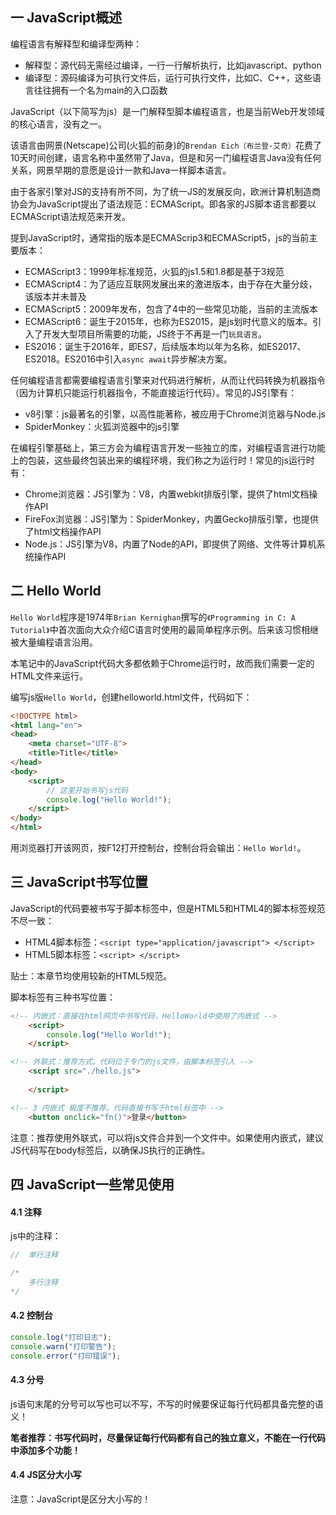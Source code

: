 ## 一 JavaScript概述

编程语言有解释型和编译型两种：
- 解释型：源代码无需经过编译，一行一行解析执行，比如javascript、python
- 编译型：源码编译为可执行文件后，运行可执行文件，比如C、C++，这些语言往往拥有一个名为main的入口函数

JavaScript（以下简写为js）是一门解释型脚本编程语言，也是当前Web开发领域的核心语言，没有之一。  

该语言由网景(Netscape)公司(火狐的前身)的`Brendan Eich（布兰登·艾奇）`花费了10天时间创建，语言名称中虽然带了Java，但是和另一门编程语言Java没有任何关系，网景早期的意愿是设计一款和Java一样脚本语言。  

由于各家引擎对JS的支持有所不同，为了统一JS的发展反向，欧洲计算机制造商协会为JavaScript提出了语法规范：ECMAScript。即各家的JS脚本语言都要以ECMAScript语法规范来开发。  

提到JavaScript时，通常指的版本是ECMAScrip3和ECMAScript5，js的当前主要版本：
- ECMAScript3：1999年标准规范，火狐的js1.5和1.8都是基于3规范
- ECMAScript4：为了适应互联网发展出来的激进版本，由于存在大量分歧，该版本并未普及
- ECMAScript5：2009年发布，包含了4中的一些常见功能，当前的主流版本
- ECMAScript6：诞生于2015年，也称为ES2015，是js划时代意义的版本。引入了开发大型项目所需要的功能，JS终于不再是一门`玩具语言`。
- ES2016：诞生于2016年，即ES7，后续版本均以年为名称，如ES2017、ES2018。ES2016中引入`async await`异步解决方案。

任何编程语言都需要编程语言引擎来对代码进行解析，从而让代码转换为机器指令（因为计算机只能运行机器指令，不能直接运行代码）。常见的JS引擎有：
- v8引擎：js最著名的引擎，以高性能著称，被应用于Chrome浏览器与Node.js
- SpiderMonkey：火狐浏览器中的js引擎

在编程引擎基础上，第三方会为编程语言开发一些独立的库，对编程语言进行功能上的包装，这些最终包装出来的编程环境，我们称之为运行时！常见的js运行时有：
- Chrome浏览器：JS引擎为：V8，内置webkit排版引擎，提供了html文档操作API
- FireFox浏览器：JS引擎为：SpiderMonkey，内置Gecko排版引擎，也提供了html文档操作API
- Node.js：JS引擎为V8，内置了Node的API，即提供了网络、文件等计算机系统操作API

## 二 Hello World

`Hello World`程序是1974年`Brian Kernighan`撰写的`《Programming in C: A Tutorial》`中首次面向大众介绍C语言时使用的最简单程序示例。后来该习惯相继被大量编程语言沿用。   

本笔记中的JavaScript代码大多都依赖于Chrome运行时，故而我们需要一定的HTML文件来运行。

编写js版`Hello World`，创建helloworld.html文件，代码如下：
```html
<!DOCTYPE html>
<html lang="en">
<head>
    <meta charset="UTF-8">
    <title>Title</title>
</head>
<body>
    <script>
        // 这里开始书写js代码
        console.log("Hello World!");
    </script>
</body>
</html>
```

用浏览器打开该网页，按F12打开控制台，控制台将会输出：`Hello World!`。  

## 三 JavaScript书写位置

JavaScript的代码要被书写于脚本标签中，但是HTML5和HTML4的脚本标签规范不尽一致：
- HTML4脚本标签：`<script type="application/javascript"> </script>`
- HTML5脚本标签：`<script> </script>`

贴士：本章节均使用较新的HTML5规范。 

脚本标签有三种书写位置：
```html
<!-- 内嵌式：直接在html网页中书写代码，HelloWorld中使用了内嵌式 -->
    <script>
        console.log("Hello World!");
    </script>

<!-- 外联式：推荐方式。代码位于专门的js文件，由脚本标签引入 -->
    <script src="./hello.js"> 
    
    </script>

<!-- 3 内嵌式 极度不推荐。代码直接书写于html标签中 -->
    <button onclick="fn()">登录</button>
```

注意：推荐使用外联式，可以将js文件合并到一个文件中。如果使用内嵌式，建议JS代码写在body标签后，以确保JS执行的正确性。  

## 四 JavaScript一些常见使用

#### 4.1 注释

js中的注释：
```js
//  单行注释

/*
    多行注释
*/
```

#### 4.2 控制台

```js
console.log("打印日志");
console.warn("打印警告");
console.error("打印错误");
```

#### 4.3 分号

js语句末尾的分号可以写也可以不写，不写的时候要保证每行代码都具备完整的语义！  

**笔者推荐：书写代码时，尽量保证每行代码都有自己的独立意义，不能在一行代码中添加多个功能！**

#### 4.4 JS区分大小写

注意：JavaScript是区分大小写的！
